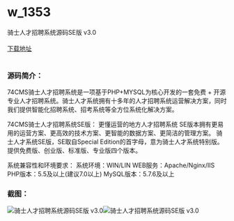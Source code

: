 # w_1353
骑士人才招聘系统源码SE版 v3.0
<br/></br>
[下载地址](https://www.uuid2.com/1353.html "下载地址")
<br/></br>
<h3>源码简介：</h3>
<p>74CMS骑士人才招聘系统是一项基于PHP+MYSQL为核心开发的一套免费 + 开源专业人才招聘系统。骑士人才系统拥有十多年的人才招聘系统运营解决方案，同时我们提供智能化招聘系统、招考系统等全方位系统化解决方案。<p>
<p>74CMS骑士人才招聘系统SE版：
更懂运营的地方人才招聘系统
SE版本拥有更易用的运营方案、更高效的技术方案、更智能的数据方案、更简洁的管理方案。
骑士人才系统SE版，SE取自Special Edition的首字母，意为骑士人才系统特别版。提供免费版、创业版、标准版、专业版四个版本。<p>
<p>系统兼容性和环境要求：
系统环境：WIN/LIN
WEB服务：Apache/Nginx/IIS
PHP版本：5.5及以上(建议7.0以上)
MySQL版本：5.7.6及以上<p>
<p> <p>
<h3>截图：</h3>
<img src="https://www.uuid2.com/wp-content/uploads/img/202108/007f574152.png" alt="骑士人才招聘系统源码SE版 v3.0"><img src="https://www.uuid2.com/wp-content/uploads/img/202108/d04a79c453.jpg" alt="骑士人才招聘系统源码SE版 v3.0">
